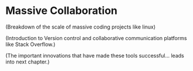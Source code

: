 # Massive Collaboration

(Breakdown of the scale of massive coding projects like linux)

(Introduction to Version control and collaborative communication platforms like Stack Overflow.)

(The important innovations that have made these tools successful... leads into next chapter.)